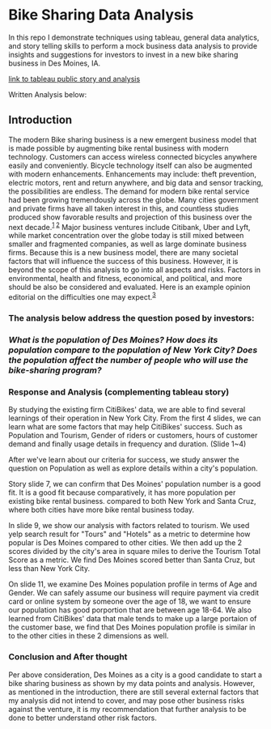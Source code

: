 # Bike Sharing Data Analysis

In this repo I demonstrate techniques using tableau, general data analytics, and story telling skills to perform a mock business data analysis to provide insights and suggestions for investors to invest in a new bike sharing business in Des Moines, IA.   

[link to tableau public story and analysis](https://public.tableau.com/profile/tien.lee#!/vizhome/DataCamp/BikeSharingAnalysis?publish=yes)

Written Analysis below:

 ## Introduction

The modern Bike sharing business is a new emergent business model that is made possible by augmenting bike rental business with modern technology.  Customers can access wireless connected bicycles anywhere easily and conveniently.  Bicycle technology itself can also be augmented with modern enhancements.  Enhancements may include: theft prevention, electric motors, rent and return anywhere, and big data and sensor tracking, the possibilities are endless.  The demand for modern bike rental service had been growing tremendously across the globe.  Many cities government and private firms have all taken interest in this, and countless studies produced show favorable results and projection of this business over the next decade.<sup>[1](https://www.cityofsanmateo.org/DocumentCenter/View/37925/City-of-San-Mateo-Bike-Share-Feasibility-Study-Report?bidId=) [2](https://www.mordorintelligence.com/industry-reports/bike-sharing-market)</sup>  Major business ventures include Citibank, Uber and Lyft, while market concentration over the globe today is still mixed between smaller and fragmented companies, as well as large dominate business firms.  Because this is a new business model, there are many societal factors that will influence the success of this business.  However, it is beyond the scope of this analysis to go into all aspects and risks.  Factors in environmental, health and fitness, economical, and political, and more should be also be considered and evaluated.  Here is an example opinion editorial on the difficulties one may expect.<sup>[3](https://www.reuters.com/article/us-usa-bikesharing/bike-sharing-companies-face-an-uphill-ride-in-u-s-idUSKCN1GS0YX)</sup>  

### The analysis below address the question posed by investors:

### <i>What is the population of Des Moines? How does its population compare to the population of New York City? Does the population affect the number of people who will use the bike-sharing program?</i></b>

### Response and Analysis (complementing tableau story)  

By studying the existing firm CitiBikes' data, we are able to find several learnings of their operation in New York City.  From the first 4 slides, we can learn what are some factors that may help CitiBikes' success.  Such as Population and Tourism, Gender of riders or customers, hours of customer demand and finally usage details in frequency and duration.  (Slide 1~4)

After we've learn about our criteria for success, we study answer the question on Population as well as explore details within a city's population.  

Story slide 7, we can confirm that Des Moines' population number is a good fit.  It is a good fit because comparatively, it has more population per existing bike rental business.  compared to both New York and Santa Cruz, where both cities have more bike rental business today.  

In slide 9, we show our analysis with factors related to tourism.  We used yelp search result for "Tours" and "Hotels" as a metric to determine how popular is Des Moines compared to other cities.  We then add up the 2 scores divided by the city's area in square miles to derive the Tourism Total Score as a metric.  We find Des Moines scored better than Santa Cruz, but less than New York City.  

On slide 11, we examine Des Moines population profile in terms of Age and Gender.  We can safely assume our business will require payment via credit card or online system by someone over the age of 18, we want to ensure our population has good porportion that are between age 18-64.  We also learned from CitiBikes' data that male tends to make up a large portaion of the customer base, we find that Des Moines population profile is similar in to the other cities in these 2 dimensions as well.  

### Conclusion and After thought

Per above consideration, Des Moines as a city is a good candidate to start a bike sharing business as shown by my data points and analysis.  However, as mentioned in the introduction, there are still several external factors that my analysis did not intend to cover, and may pose other business risks against the venture, it is my recommendation that further analysis to be done to better understand other risk factors.  
